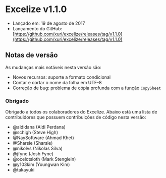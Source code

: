 # Excelize v1.1.0

* Lançado em: 19 de agosto de 2017
* Lançamento do GitHub: [https://github.com/xuri/excelize/releases/tag/v1.1.0](https://github.com/xuri/excelize/releases/tag/v1.1.0)

## Notas de versão

As mudanças mais notáveis nesta versão são:

* Novos recursos: suporte a formato condicional
* Contar e cortar o nome da folha em UTF-8
* Correção de bug: problema de cópia profunda com a função `CopySheet`

### Obrigado

Obrigado a todos os colaboradores do Excelize. Abaixo está uma lista de contribuidores que possuem contribuições de código nesta versão:

* @aldidana (Aldi Perdana)
* @schigh (Steve High)
* @NaySoftware (Ahmad Khet)
* @Sharsie (Sharsie)
* @nikolvs (Nikolas Silva)
* @jfyne (Josh Fyne)
* @ocelotsloth (Mark Stenglein)
* @y103kim (Youngwan Kim)
* @takayuki
